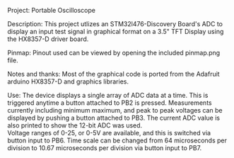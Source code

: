 Project: Portable Oscilloscope

Description:  This project utlizes an STM32l476-Discovery Board's ADC to display an input test signal in graphical format
			  on a 3.5" TFT Display using the HX8357-D driver board.  


Pinmap:  Pinout used can be viewed by opening the included pinmap.png file.

Notes and thanks:  Most of the graphical code is ported from the Adafruit arduino HX8357-D and graphics libraries.

Use:  The device displays a single array of ADC data at a time.  This is triggered anytime a button attached to PB2 is pressed.  Measurements currently including minimum
	  maximum, and peak to peak voltages can be displayed by pushing a button attached to PB3.  The current ADC value is also printed to show the 12-bit ADC was used.  
	  Voltage ranges of 0-25, or 0-5V are available, and this is switched via button input to PB6.
	  Time scale can be changed from 64 microseconds per division to 10.67 microseconds per division via button input to PB7.